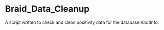# Braid_Data_Cleanup
A script written to check and clean positivity data for the database KnotInfo.
